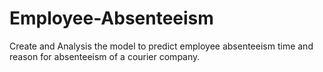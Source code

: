 # Employee-Absenteeism
Create and Analysis the model to predict employee absenteeism time and reason for absenteeism of a courier company.
